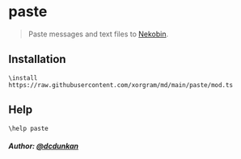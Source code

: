 # paste

> Paste messages and text files to [Nekobin](https://nekobin.com).

## Installation

```text
\install https://raw.githubusercontent.com/xorgram/md/main/paste/mod.ts
```

## Help

```text
\help paste
```

##### Author: [@dcdunkan](https://github.com/dcdunkan)
